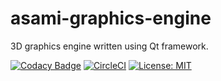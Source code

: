 # asami-graphics-engine
3D graphics engine written using Qt framework.

[![Codacy Badge](https://api.codacy.com/project/badge/Grade/f381412a0f564012a4ed83bc8ef18f82)](https://www.codacy.com/app/vagiz.d/asami-graphics-engine?utm_source=github.com&amp;utm_medium=referral&amp;utm_content=vduseev/asami-graphics-engine&amp;utm_campaign=Badge_Grade)
[![CircleCI](https://circleci.com/gh/vduseev/asami-graphics-engine.svg?style=shield)](https://circleci.com/gh/vduseev/asami-graphics-engine)
[![License: MIT](https://img.shields.io/badge/License-MIT-yellow.svg)](https://opensource.org/licenses/MIT)
